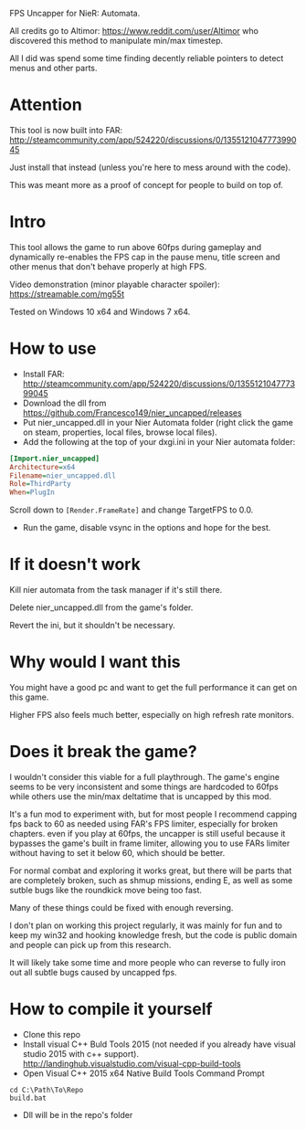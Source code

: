 FPS Uncapper for NieR: Automata.

All credits go to Altimor:
https://www.reddit.com/user/Altimor who discovered this method to
manipulate min/max timestep.

All I did was spend some time finding decently reliable pointers to
detect menus and other parts.

# Attention
This tool is now built into FAR:
http://steamcommunity.com/app/524220/discussions/0/135512104777399045

Just install that instead (unless you're here to mess around with
the code).

This was meant more as a proof of concept for people to build on
top of.

# Intro
This tool allows the game to run above 60fps during gameplay and
dynamically re-enables the FPS cap in the pause menu, title screen
and other menus that don't behave properly at high FPS.

Video demonstration (minor playable character spoiler):
https://streamable.com/mg55t

Tested on Windows 10 x64 and Windows 7 x64.

# How to use
* Install FAR: http://steamcommunity.com/app/524220/discussions/0/135512104777399045
* Download the dll from https://github.com/Francesco149/nier_uncapped/releases
* Put nier_uncapped.dll in your Nier Automata folder (right click
  the game on steam, properties, local files, browse local files).
* Add the following at the top of your dxgi.ini in your Nier
  automata folder:
  
```ini
[Import.nier_uncapped]
Architecture=x64
Filename=nier_uncapped.dll
Role=ThirdParty
When=PlugIn
```

Scroll down to ```[Render.FrameRate]``` and change TargetFPS to
0.0.

* Run the game, disable vsync in the options and hope for the best.

# If it doesn't work
Kill nier automata from the task manager if it's still there.

Delete nier_uncapped.dll from the game's folder.

Revert the ini, but it shouldn't be necessary.

# Why would I want this
You might have a good pc and want to get the full performance it
can get on this game.

Higher FPS also feels much better, especially on high refresh rate
monitors.

# Does it break the game?
I wouldn't consider this viable for a full playthrough. The game's
engine seems to be very inconsistent and some things are
hardcoded to 60fps while others use the min/max deltatime that is
uncapped by this mod.

It's a fun mod to experiment with, but for most people
I recommend capping fps back to 60 as needed using FAR's FPS
limiter, especially for broken chapters.
even if you play at 60fps, the uncapper is still useful because it
bypasses the game's built in frame limiter, allowing you to use
FARs limiter without having to set it below 60, which should be
better.

For normal combat and exploring it works great, but there will be
parts that are completely broken, such as shmup missions, ending E,
as well as some sutble bugs like the roundkick move being too fast.

Many of these things could be fixed with enough reversing.

I don't plan on working this project regularly, it was mainly
for fun and to keep my win32 and hooking knowledge fresh, but the
code is public domain and people can pick up from this research.

It will likely take some time and more people who can reverse to
fully iron out all subtle bugs caused by uncapped fps.

# How to compile it yourself
* Clone this repo
* Install visual C++ Buld Tools 2015 (not needed if you already
  have visual studio 2015 with c++ support).
  http://landinghub.visualstudio.com/visual-cpp-build-tools
* Open Visual C++ 2015 x64 Native Build Tools Command Prompt

```
cd C:\Path\To\Repo
build.bat
```

* Dll will be in the repo's folder